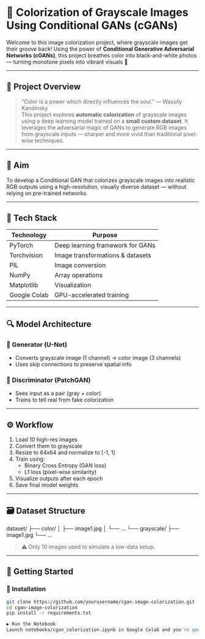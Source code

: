 # 🎨 Colorization of Grayscale Images Using Conditional GANs (cGANs)

Welcome to this image colorization project, where grayscale images get their groove back! Using the power of **Conditional Generative Adversarial Networks (cGANs)**, this project breathes color into black-and-white photos — turning monotone pixels into vibrant visuals 🌈

---

## 📌 Project Overview

> “Color is a power which directly influences the soul.” — Wassily Kandinsky  
This project explores **automatic colorization** of grayscale images using a deep learning model trained on a **small custom dataset**. It leverages the adversarial magic of GANs to generate RGB images from grayscale inputs — sharper and more vivid than traditional pixel-wise techniques.

---

## 🎯 Aim

To develop a Conditional GAN that colorizes grayscale images into realistic RGB outputs using a high-resolution, visually diverse dataset — without relying on pre-trained networks.

---

## 🧠 Tech Stack

| Technology     | Purpose                                |
|----------------|----------------------------------------|
| PyTorch        | Deep learning framework for GANs       |
| Torchvision    | Image transformations & datasets       |
| PIL            | Image conversion                       |
| NumPy          | Array operations                       |
| Matplotlib     | Visualization                          |
| Google Colab   | GPU-accelerated training               |

---

## 🔍 Model Architecture

### 🎨 Generator (U-Net)
- Converts grayscale image (1 channel) → color image (3 channels)
- Uses skip connections to preserve spatial info

### 🔎 Discriminator (PatchGAN)
- Sees input as a pair (gray + color)
- Trains to tell real from fake colorization

---

## ⚙️ Workflow

1. Load 10 high-res images
2. Convert them to grayscale
3. Resize to 64x64 and normalize to [-1, 1]
4. Train using:
   - Binary Cross Entropy (GAN loss)
   - L1 loss (pixel-wise similarity)
5. Visualize outputs after each epoch
6. Save final model weights

---

## 🗃️ Dataset Structure

dataset/
├── color/
│ ├── image1.jpg
│ └── ...
└── grayscale/
├── image1.jpg
└── ...
> ⚠️ Only 10 images used to simulate a low-data setup.

---

## 🚀 Getting Started

### 🔧 Installation

```bash
git clone https://github.com/yourusername/cgan-image-colorization.git
cd cgan-image-colorization
pip install -r requirements.txt

▶️ Run the Notebook
Launch notebooks/cgan_colorization.ipynb in Google Colab and you're good to go!
